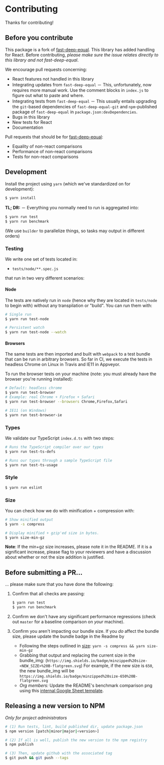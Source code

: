 # Contributing

Thanks for contributing!

## Before you contribute

This package is a fork of [fast-deep-equal](https://github.com/epoberezkin/fast-deep-equal). This library has added handling for React.
Before contributing, _please make sure the issue relates directly to this library and not fast-deep-equal_.

We encourage pull requests concerning:

* React features not handled in this library
* Integrating updates from `fast-deep-equal` － This, unfortunately, now requires more manual work. Use the comment blocks in `index.js`
  to figure out what to paste and where.
* Integrating tests from `fast-deep-equal` － This usually entails upgrading the `git`-based dependencies of `fast-deep-equal-git` and
  `npm`-published package of `fast-deep-equal` in `package.json:devDependencies`.
* Bugs in this library
* New tests for React
* Documentation

Pull requests that should be for [fast-deep-equal](https://github.com/epoberezkin/fast-deep-equal):

* Equality of non-react comparisons
* Performance of non-react comparisons
* Tests for non-react comparisons

## Development

Install the project using `yarn` (which we've standardized on for development):

```sh
$ yarn install
```

**TL; DR:** － Everything you normally need to run is aggregated into:

```sh
$ yarn run test
$ yarn run benchmark
```

(We use `builder` to parallelize things, so tasks may output in different
orders)

### Testing

We write one set of tests located in:

- `tests/node/**.spec.js`

that run in two very different scenarios:

#### Node

The tests are natively run in `node` (hence why they are located in `tests/node`
to begin with) without any transpilation or "build". You can run them with:

```sh
# Single run
$ yarn run test-node

# Persistent watch
$ yarn run test-node --watch
```

#### Browsers

The same tests are then imported and built with `webpack` to a test bundle that
can be run in arbitrary browsers. So far in CI, we execute the tests in headless
Chrome on Linux in Travis and IE11 in Appveyor.

To run the browser tests on your machine (note: you must already have the
browser you're running installed):

```sh
# Default: headless chrome
$ yarn run test-browser
# Example: real Chrome + Firefox + Safari
$ yarn run test-browser --browsers Chrome,Firefox,Safari

# IE11 (on Windows)
$ yarn run test-browser-ie
```

### Types

We validate our TypeScript `index.d.ts` with two steps:

```sh
# Runs the TypeScript compiler over our types
$ yarn run test-ts-defs

# Runs our types through a sample TypeScript file
$ yarn run test-ts-usage
```

### Style

```sh
$ yarn run eslint
```

### Size

You can check how we do with minification + compression with:

```sh
# Show minified output
$ yarn -s compress

# Display minified + gzip'ed size in bytes.
$ yarn size-min-gz
```

**Note**: If the min+gz size increases, please note it in the README. If it is a significant increase,
please flag to your reviewers and have a discussion about whether or not the size addition is justified.

## Before submitting a PR...

... please make sure that you have done the following:

1. Confirm that all checks are passing:

   ```sh
   $ yarn run test
   $ yarn run benchmark
   ```

2. Confirm we don't have any significant performance regressions (check out `master` for a baseline comparison on _your_ machine).

3. Confirm you aren't impacting our bundle size.
   If you _do_ affect the bundle size, please update the bundle badge in the Readme by
   * Following the steps outlined in [size](#size):
     `yarn -s compress && yarn size-min-gz`
   * Grabbing that output and replacing the current size in the bundle_img: (`https://img.shields.io/badge/minzipped%20size-<NEW_SIZE>%20B-flatgreen.svg`)
     For example, if the new size is `650`, the new bundle_img will be `https://img.shields.io/badge/minzipped%20size-650%20B-flatgreen.svg`
   * _Org members:_ Update the README's benchmark comparison png using this [internal Google Sheet template](https://docs.google.com/spreadsheets/d/1GuqpO0wgPjQ9usx6sR3t0Y_HTmAdRqjXkSjs3SBsmTc/edit?usp=sharing_eip&ts=5ed1642f).

## Releasing a new version to NPM

_Only for project administrators_

```sh
# (1) Run tests, lint, build published dir, update package.json
$ npm version [patch|minor|major|<version>]

# (2) If all is well, publish the new version to the npm registry
$ npm publish

# (3) Then, update github with the associated tag
$ git push && git push --tags
```
